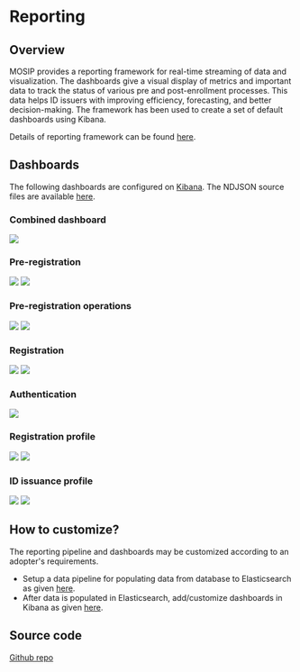# Reporting

## Overview
MOSIP provides a reporting framework for real-time streaming of data and visualization. The dashboards give a visual display of metrics and important data to track the status of various pre and post-enrollment processes. This data helps ID issuers with improving efficiency, forecasting, and better decision-making.
The framework has been used to create a set of default dashboards using Kibana. 

Details of reporting framework can be found [here](https://github.com/mosip/reporting/blob/1.2.0-rc2/README.md).

## Dashboards
The following dashboards are configured on [Kibana](https://www.elastic.co/kibana/). The NDJSON source files are available [here](https://github.com/mosip/reporting/tree/1.2.0-rc2/dashboards).

### Combined dashboard
  ![](_images/reports-combined-dashboard.png)
  
### Pre-registration
  ![](_images/reports-preregistration-1.png)
  ![](_images/reports-preregistration-2.png)

### Pre-registration operations
  ![](_images/reports-preregistration-operations-1.png)
  ![](_images/reports-preregistration-operations-2.png)
  
### Registration
  ![](_images/reports-registration-1.png)
  ![](_images/reports-registration-2.png)
  
### Authentication
  ![](_images/reports-authentication.png)
  
### Registration profile
  ![](_images/reports-registration-profile-1.png)
  ![](_images/reports-registration-profile-2.png)
  
### ID issuance profile
  ![](_images/reports-id-issuance-1.png)
  ![](_images/reports-id-issuance-2.png)

## How to customize?
The reporting pipeline and dashboards may be customized according to an adopter's requirements.   
* Setup a data pipeline for populating data from database to Elasticsearch as given [here](https://github.com/mosip/reporting/blob/1.2.0-rc2/docs/connectors.md).
* After data is populated in Elasticsearch, add/customize dashboards in Kibana as given [here](https://www.elastic.co/guide/en/kibana/current/dashboard.html).

## Source code 
[Github repo](https://github.com/mosip/reporting/tree/1.2.0-rc2)
